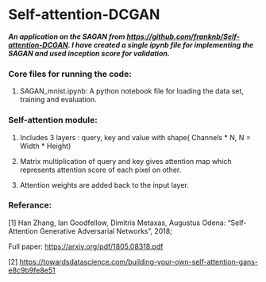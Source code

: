 # Self-attention-DCGAN

***An application on the SAGAN from https://github.com/franknb/Self-attention-DCGAN. I have created a single ipynb file for implementing the SAGAN and used inception score for validation.***

### Core files for running the code:

1. SAGAN_mnist.ipynb: A python notebook file for loading the data set, training and evaluation.



### Self-attention module:

1. Includes 3 layers : query, key and value with shape( Channels * N, N = Width * Height)

2. Matrix multiplication of query and key gives attention map which represents attention score of each pixel on other.

3. Attention weights are added back to the input layer.




### Referance:

[1] Han Zhang, Ian Goodfellow, Dimitris Metaxas, Augustus Odena: “Self-Attention Generative Adversarial Networks”, 2018;

Full paper: https://arxiv.org/pdf/1805.08318.pdf

[2] https://towardsdatascience.com/building-your-own-self-attention-gans-e8c9b9fe8e51
